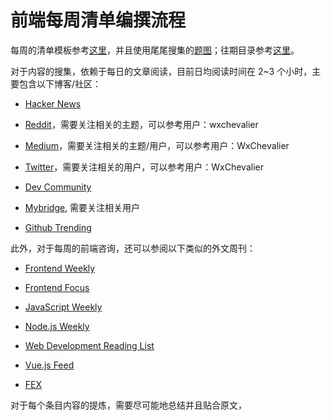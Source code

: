 # 前端每周清单编撰流程

每周的清单模板参考[这里](./Template.md)，并且使用尾尾搜集的[题图](https://www.zybuluo.com/pockry/note/818816)；往期目录参考[这里](./README.md)。

对于内容的搜集，依赖于每日的文章阅读，目前日均阅读时间在 2~3 个小时，主要包含以下博客/社区：

- [Hacker News](https://news.ycombinator.com/news)

- [Reddit](https://www.reddit.com/)，需要关注相关的主题，可以参考用户：wxchevalier

- [Medium](https://medium.com/)，需要关注相关的主题/用户，可以参考用户：WxChevalier

- [Twitter](twitter.com)，需要关注相关的用户，可以参考用户：WxChevalier

- [Dev Community](https://dev.to/)

- [Mybridge](http://www.mybridge.co/), 需要关注相关用户

- [Github Trending](https://github.com/trending)

此外，对于每周的前端咨询，还可以参阅以下类似的外文周刊：

- [Frontend Weekly](http://frontendweekly.co/)

- [Frontend Focus](https://frontendfoc.us/issues)

- [JavaScript Weekly](https://javascriptweekly.com/)

- [Node.js Weekly](https://community.risingstack.com/)

- [Web Development Reading List](https://wdrl.info/)

- [Vue.js Feed](https://news.vuejs.org/)

- [FEX](http://fex.baidu.com/articles/)

对于每个条目内容的提炼，需要尽可能地总结并且贴合原文，

